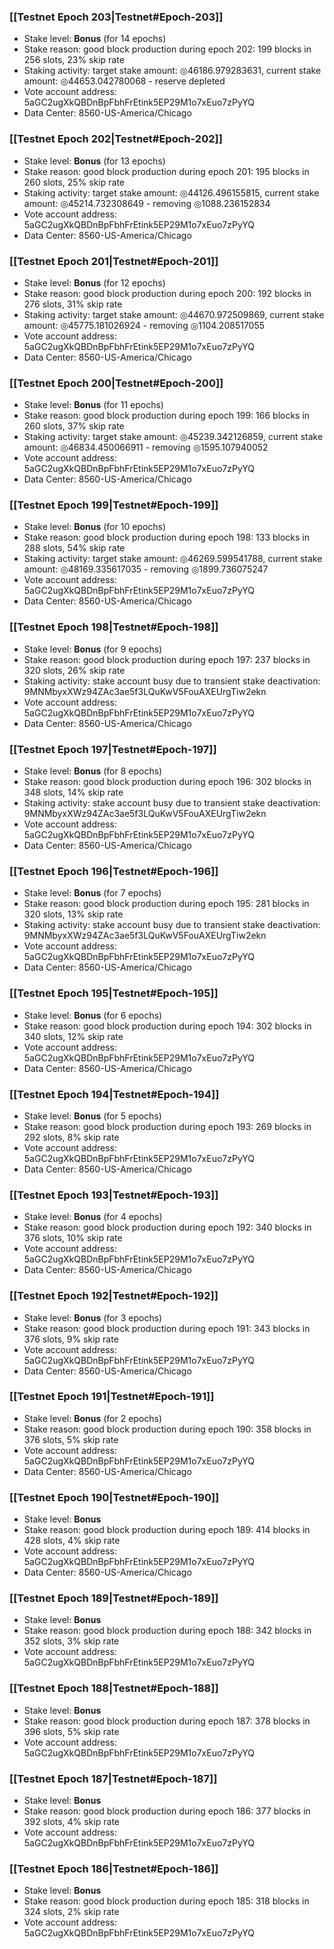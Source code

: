 ### [[Testnet Epoch 203|Testnet#Epoch-203]]
* Stake level: **Bonus** (for 14 epochs)
* Stake reason: good block production during epoch 202: 199 blocks in 256 slots, 23% skip rate
* Staking activity: target stake amount: ◎46186.979283631, current stake amount: ◎44653.042780068 - reserve depleted
* Vote account address: 5aGC2ugXkQBDnBpFbhFrEtink5EP29M1o7xEuo7zPyYQ
* Data Center: 8560-US-America/Chicago
### [[Testnet Epoch 202|Testnet#Epoch-202]]
* Stake level: **Bonus** (for 13 epochs)
* Stake reason: good block production during epoch 201: 195 blocks in 260 slots, 25% skip rate
* Staking activity: target stake amount: ◎44126.496155815, current stake amount: ◎45214.732308649 - removing ◎1088.236152834
* Vote account address: 5aGC2ugXkQBDnBpFbhFrEtink5EP29M1o7xEuo7zPyYQ
* Data Center: 8560-US-America/Chicago
### [[Testnet Epoch 201|Testnet#Epoch-201]]
* Stake level: **Bonus** (for 12 epochs)
* Stake reason: good block production during epoch 200: 192 blocks in 276 slots, 31% skip rate
* Staking activity: target stake amount: ◎44670.972509869, current stake amount: ◎45775.181026924 - removing ◎1104.208517055
* Vote account address: 5aGC2ugXkQBDnBpFbhFrEtink5EP29M1o7xEuo7zPyYQ
* Data Center: 8560-US-America/Chicago
### [[Testnet Epoch 200|Testnet#Epoch-200]]
* Stake level: **Bonus** (for 11 epochs)
* Stake reason: good block production during epoch 199: 166 blocks in 260 slots, 37% skip rate
* Staking activity: target stake amount: ◎45239.342126859, current stake amount: ◎46834.450066911 - removing ◎1595.107940052
* Vote account address: 5aGC2ugXkQBDnBpFbhFrEtink5EP29M1o7xEuo7zPyYQ
* Data Center: 8560-US-America/Chicago
### [[Testnet Epoch 199|Testnet#Epoch-199]]
* Stake level: **Bonus** (for 10 epochs)
* Stake reason: good block production during epoch 198: 133 blocks in 288 slots, 54% skip rate
* Staking activity: target stake amount: ◎46269.599541788, current stake amount: ◎48169.335617035 - removing ◎1899.736075247
* Vote account address: 5aGC2ugXkQBDnBpFbhFrEtink5EP29M1o7xEuo7zPyYQ
* Data Center: 8560-US-America/Chicago
### [[Testnet Epoch 198|Testnet#Epoch-198]]
* Stake level: **Bonus** (for 9 epochs)
* Stake reason: good block production during epoch 197: 237 blocks in 320 slots, 26% skip rate
* Staking activity: stake account busy due to transient stake deactivation: 9MNMbyxXWz94ZAc3ae5f3LQuKwV5FouAXEUrgTiw2ekn
* Vote account address: 5aGC2ugXkQBDnBpFbhFrEtink5EP29M1o7xEuo7zPyYQ
* Data Center: 8560-US-America/Chicago
### [[Testnet Epoch 197|Testnet#Epoch-197]]
* Stake level: **Bonus** (for 8 epochs)
* Stake reason: good block production during epoch 196: 302 blocks in 348 slots, 14% skip rate
* Staking activity: stake account busy due to transient stake deactivation: 9MNMbyxXWz94ZAc3ae5f3LQuKwV5FouAXEUrgTiw2ekn
* Vote account address: 5aGC2ugXkQBDnBpFbhFrEtink5EP29M1o7xEuo7zPyYQ
* Data Center: 8560-US-America/Chicago
### [[Testnet Epoch 196|Testnet#Epoch-196]]
* Stake level: **Bonus** (for 7 epochs)
* Stake reason: good block production during epoch 195: 281 blocks in 320 slots, 13% skip rate
* Staking activity: stake account busy due to transient stake deactivation: 9MNMbyxXWz94ZAc3ae5f3LQuKwV5FouAXEUrgTiw2ekn
* Vote account address: 5aGC2ugXkQBDnBpFbhFrEtink5EP29M1o7xEuo7zPyYQ
* Data Center: 8560-US-America/Chicago
### [[Testnet Epoch 195|Testnet#Epoch-195]]
* Stake level: **Bonus** (for 6 epochs)
* Stake reason: good block production during epoch 194: 302 blocks in 340 slots, 12% skip rate
* Vote account address: 5aGC2ugXkQBDnBpFbhFrEtink5EP29M1o7xEuo7zPyYQ
* Data Center: 8560-US-America/Chicago
### [[Testnet Epoch 194|Testnet#Epoch-194]]
* Stake level: **Bonus** (for 5 epochs)
* Stake reason: good block production during epoch 193: 269 blocks in 292 slots, 8% skip rate
* Vote account address: 5aGC2ugXkQBDnBpFbhFrEtink5EP29M1o7xEuo7zPyYQ
* Data Center: 8560-US-America/Chicago
### [[Testnet Epoch 193|Testnet#Epoch-193]]
* Stake level: **Bonus** (for 4 epochs)
* Stake reason: good block production during epoch 192: 340 blocks in 376 slots, 10% skip rate
* Vote account address: 5aGC2ugXkQBDnBpFbhFrEtink5EP29M1o7xEuo7zPyYQ
* Data Center: 8560-US-America/Chicago
### [[Testnet Epoch 192|Testnet#Epoch-192]]
* Stake level: **Bonus** (for 3 epochs)
* Stake reason: good block production during epoch 191: 343 blocks in 376 slots, 9% skip rate
* Vote account address: 5aGC2ugXkQBDnBpFbhFrEtink5EP29M1o7xEuo7zPyYQ
* Data Center: 8560-US-America/Chicago
### [[Testnet Epoch 191|Testnet#Epoch-191]]
* Stake level: **Bonus** (for 2 epochs)
* Stake reason: good block production during epoch 190: 358 blocks in 376 slots, 5% skip rate
* Vote account address: 5aGC2ugXkQBDnBpFbhFrEtink5EP29M1o7xEuo7zPyYQ
* Data Center: 8560-US-America/Chicago
### [[Testnet Epoch 190|Testnet#Epoch-190]]
* Stake level: **Bonus**
* Stake reason: good block production during epoch 189: 414 blocks in 428 slots, 4% skip rate
* Vote account address: 5aGC2ugXkQBDnBpFbhFrEtink5EP29M1o7xEuo7zPyYQ
* Data Center: 8560-US-America/Chicago
### [[Testnet Epoch 189|Testnet#Epoch-189]]
* Stake level: **Bonus**
* Stake reason: good block production during epoch 188: 342 blocks in 352 slots, 3% skip rate
* Vote account address: 5aGC2ugXkQBDnBpFbhFrEtink5EP29M1o7xEuo7zPyYQ
### [[Testnet Epoch 188|Testnet#Epoch-188]]
* Stake level: **Bonus**
* Stake reason: good block production during epoch 187: 378 blocks in 396 slots, 5% skip rate
* Vote account address: 5aGC2ugXkQBDnBpFbhFrEtink5EP29M1o7xEuo7zPyYQ
### [[Testnet Epoch 187|Testnet#Epoch-187]]
* Stake level: **Bonus**
* Stake reason: good block production during epoch 186: 377 blocks in 392 slots, 4% skip rate
* Vote account address: 5aGC2ugXkQBDnBpFbhFrEtink5EP29M1o7xEuo7zPyYQ
### [[Testnet Epoch 186|Testnet#Epoch-186]]
* Stake level: **Bonus**
* Stake reason: good block production during epoch 185: 318 blocks in 324 slots, 2% skip rate
* Vote account address: 5aGC2ugXkQBDnBpFbhFrEtink5EP29M1o7xEuo7zPyYQ